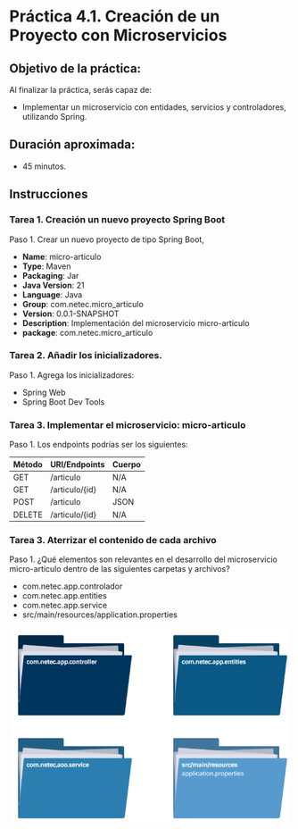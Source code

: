 # Práctica 4.1. Creación de un Proyecto con Microservicios 

## Objetivo de la práctica:
Al finalizar la práctica, serás capaz de:
- Implementar un microservicio con entidades, servicios y controladores, utilizando Spring.

## Duración aproximada:
- 45 minutos.


## Instrucciones 

### Tarea 1. Creación un nuevo proyecto Spring Boot
Paso 1. Crear un nuevo proyecto de tipo Spring Boot, 
* **Name**: micro-articulo
* **Type**: Maven
* **Packaging**: Jar
* **Java Version**: 21
* **Language**: Java
* **Group**: com.netec.micro_articulo
* **Version**: 0.0.1-SNAPSHOT
* **Description**: Implementación del microservicio micro-articulo
* **package**: com.netec.micro_articulo

### Tarea 2. Añadir los inicializadores.
Paso 1. Agrega los inicializadores:
* Spring Web
* Spring Boot Dev Tools


### Tarea 3. Implementar el microservicio: micro-articulo

Paso 1. Los endpoints podrías ser los siguientes:

| Método | URI/Endpoints                     | Cuerpo  |
|--------|----------------------------------|--------|
| GET    | /articulo  | N/A |
| GET    | /articulo/{id} | N/A |
| POST   | /articulo | JSON |
| DELETE | /articulo/{id}  | N/A   |


### Tarea 3. Aterrizar el contenido de cada archivo
Paso 1. ¿Qué elementos son relevantes en el desarrollo del microservicio micro-articulo dentro de las siguientes carpetas y archivos?

* com.netec.app.controlador
* com.netec.app.entities
* com.netec.app.service
* src/main/resources/application.properties

<div style="text-align: center;">
    <img src="../images/img9_packages.png" alt="Postman">
</div>


